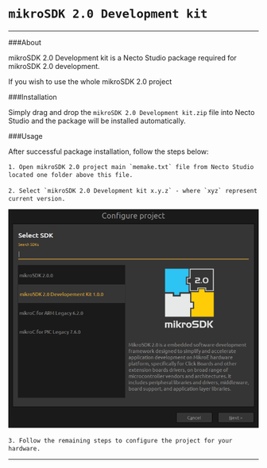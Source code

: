 # `mikroSDK 2.0 Development kit`
---

###About

mikroSDK 2.0 Development kit is a Necto Studio package required for mikroSDK 2.0 development.

If you wish to use the whole mikroSDK 2.0 project

###Installation

Simply drag and drop the `mikroSDK 2.0 Development kit.zip` file into Necto Studio and the package will be installed automatically.

###Usage

After successful package installation, follow the steps below:

	1. Open mikroSDK 2.0 project main `memake.txt` file from Necto Studio located one folder above this file.

	2. Select `mikroSDK 2.0 Development kit x.y.z` - where `xyz` represent current version.

![logo](image/configure_project.png)

	3. Follow the remaining steps to configure the project for your hardware.

---